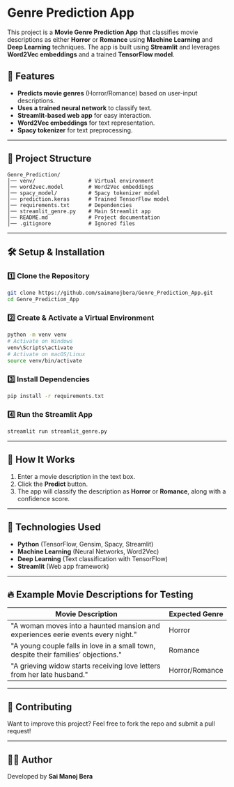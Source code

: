 # Genre Prediction App

This project is a **Movie Genre Prediction App** that classifies movie descriptions as either **Horror** or **Romance** using **Machine Learning** and **Deep Learning** techniques. The app is built using **Streamlit** and leverages **Word2Vec embeddings** and a trained **TensorFlow model**.

## 🚀 Features
- **Predicts movie genres** (Horror/Romance) based on user-input descriptions.
- **Uses a trained neural network** to classify text.
- **Streamlit-based web app** for easy interaction.
- **Word2Vec embeddings** for text representation.
- **Spacy tokenizer** for text preprocessing.

---

## 📂 Project Structure
```
Genre_Prediction/
│── venv/                 # Virtual environment 
│── word2vec.model        # Word2Vec embeddings
│── spacy_model/          # Spacy tokenizer model
│── prediction.keras      # Trained TensorFlow model
│── requirements.txt      # Dependencies
│── streamlit_genre.py    # Main Streamlit app
│── README.md             # Project documentation
│── .gitignore            # Ignored files
```

---

## 🛠️ Setup & Installation

### 1️⃣ **Clone the Repository**
```bash
git clone https://github.com/saimanojbera/Genre_Prediction_App.git
cd Genre_Prediction_App
```

### 2️⃣ **Create & Activate a Virtual Environment**
```bash
python -m venv venv
# Activate on Windows
venv\Scripts\activate
# Activate on macOS/Linux
source venv/bin/activate
```

### 3️⃣ **Install Dependencies**
```bash
pip install -r requirements.txt
```

### 4️⃣ **Run the Streamlit App**
```bash
streamlit run streamlit_genre.py
```

---

## 📌 How It Works
1. Enter a movie description in the text box.
2. Click the **Predict** button.
3. The app will classify the description as **Horror** or **Romance**, along with a confidence score.

---

## 🧩 Technologies Used
- **Python** (TensorFlow, Gensim, Spacy, Streamlit)
- **Machine Learning** (Neural Networks, Word2Vec)
- **Deep Learning** (Text classification with TensorFlow)
- **Streamlit** (Web app framework)

---

## 🔥 Example Movie Descriptions for Testing
| Movie Description | Expected Genre |
|------------------|---------------|
| "A woman moves into a haunted mansion and experiences eerie events every night." | Horror |
| "A young couple falls in love in a small town, despite their families’ objections." | Romance |
| "A grieving widow starts receiving love letters from her late husband." | Horror/Romance |

---

## 🤝 Contributing
Want to improve this project? Feel free to fork the repo and submit a pull request!

---

## 👨‍💻 Author
Developed by **Sai Manoj Bera**

